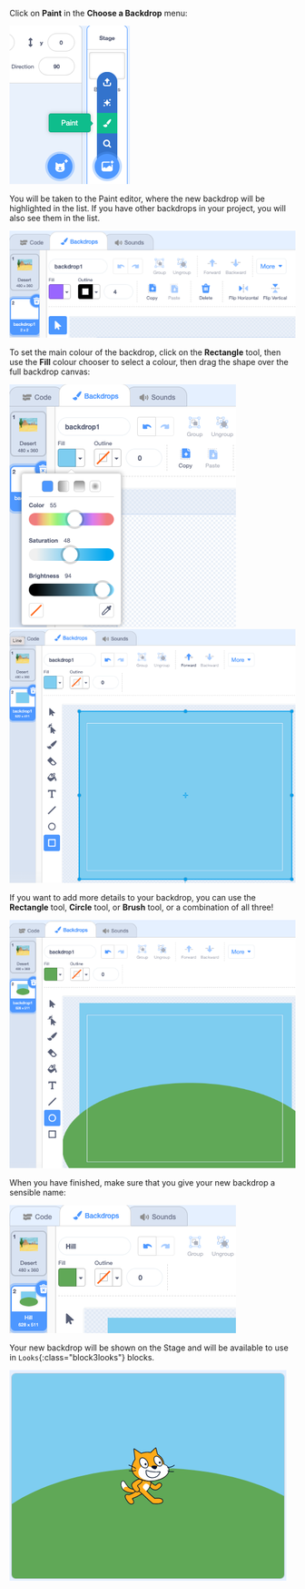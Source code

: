 Click on **Paint** in the **Choose a Backdrop** menu:

![The 'Paint' option in the 'Choose a Backdrop' menu.](images/paint-backdrop.png)

You will be taken to the Paint editor, where the new backdrop will be highlighted in the list. If you have other backdrops in your project, you will also see them in the list.

![The new backdrop open in the Paint editor and highlighted in the list.](images/new-background-in-editor.png)

To set the main colour of the backdrop, click on the **Rectangle** tool, then use the **Fill** colour chooser to select a colour, then drag the shape over the full backdrop canvas:

![The fill colour tool menu with color, saturation and brightness sliders.](images/fill-colour-tool.png)
![A light blue rectangle drawn larger than the canvas to create an entirely light blue backdrop.](images/single-colour-backdrop.png)

If you want to add more details to your backdrop, you can use the **Rectangle** tool, **Circle** tool, or **Brush** tool, or a combination of all three!   

![The backdrop canvas with the lightblue rectange and in front of it a smaller green circle representing a hill.](images/hill-backdrop.png)

When you have finished, make sure that you give your new backdrop a sensible name:

![The backdrop name property box with the word 'Hill' typed into it.](images/name-backdrop.png)

Your new backdrop will be shown on the Stage and will be available to use in `Looks`{:class="block3looks"} blocks.

![An image of the new 'Hill' backdrop and the Scratch cat sprite on the Stage.](images/finished-backdrop.png)
